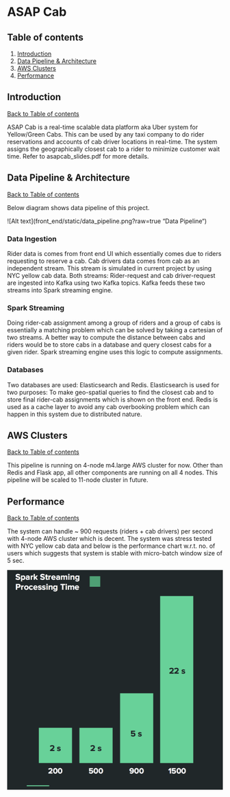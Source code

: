 # ASAP Cab

## Table of contents
1. [Introduction](README.md#introduction)
2. [Data Pipeline & Architecture](README.md#data-pipeline)  
3. [AWS Clusters](README.md#aws-clusters) 
4. [Performance](README.md#performance)

## Introduction 
[Back to Table of contents](README.md#table-of-contents)

ASAP Cab is a real-time scalable data platform aka Uber system for Yellow/Green Cabs. This can be used by any taxi company to do rider reservations and accounts of cab driver locations in real-time. The system assigns the geographically closest cab to a rider to minimize customer wait time. Refer to asapcab_slides.pdf for more details. 

## Data Pipeline & Architecture
[Back to Table of contents](README.md#table-of-contents)

Below diagram shows data pipeline of this project. 

![Alt text](front_end/static/data_pipeline.png?raw=true “Data Pipeline“)

### Data Ingestion
Rider data is comes from front end UI which essentially comes due to riders requesting to reserve a cab. Cab drivers data comes from cab as an independent stream. This stream is simulated in current project by using NYC yellow cab data. Both streams: Rider-request and cab driver-request are ingested into Kafka using two Kafka topics. Kafka feeds these two streams into Spark streaming engine.  

### Spark Streaming 
Doing rider-cab assignment among a group of riders and a group of cabs is essentially a matching problem which can be solved by taking a cartesian of two streams. A better way to  compute the distance between cabs and riders would be to store cabs in a database and query closest cabs for a given rider. Spark streaming engine uses this logic to compute assignments. 

### Databases 
Two databases are used: Elasticsearch and Redis. Elasticsearch is used for two purposes: To make geo-spatial queries to find the closest cab and to store final rider-cab assignments which is shown on the front end. Redis is used as a cache layer to avoid any cab overbooking problem which can happen in this system due to distributed nature. 

## AWS Clusters
[Back to Table of contents](README.md#table-of-contents)

This pipeline is running on 4-node m4.large AWS cluster for now. Other than Redis and Flask app, all other components are running on all 4 nodes. This pipeline will be scaled to 11-node cluster in future. 
 
## Performance
[Back to Table of contents](README.md#table-of-contents)

The system can handle ~ 900 requests (riders + cab drivers) per second with 4-node AWS cluster which is decent. The system was stress tested with NYC yellow cab data and below is the performance chart w.r.t. no. of users which suggests that system is stable with micro-batch window size of 5 sec. 

![Alt text](front_end/static/performance.png?raw=true)



 



